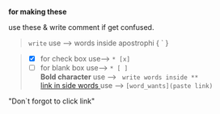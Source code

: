 **for making these** 

use these & write comment if get confused.
>`write` use --> words inside apostrophi { ` }

> * [x]  for check box use-->  `* [x]`
> * [ ]  for blank box use--> ` * [ ] `  
 **Bold character** use --> ` write words inside **`   
[link in side words ](https://github.com/ru-cpu/github_file_symbols_code) use --> `[word_wants](paste link)`

"Don`t forgot to click link" 
